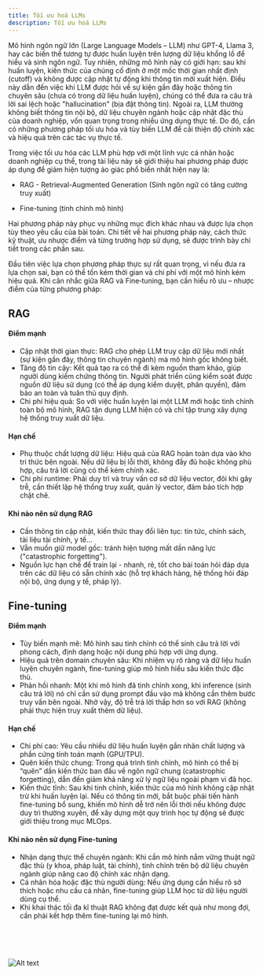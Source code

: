 ```yaml
---
title: Tối ưu hoá LLMs
description: Tối ưu hoá LLMs
---
```


Mô hình ngôn ngữ lớn (Large Language Models – LLM) như GPT-4, Llama 3, hay các biến thể tương tự được huấn luyện trên lượng dữ liệu khổng lồ để hiểu và sinh ngôn ngữ. Tuy nhiên, những mô hình này có giới hạn: sau khi huấn luyện, kiến thức của chúng cố định ở một mốc thời gian nhất định (cutoff) và không được cập nhật tự động khi thông tin mới xuất hiện. Điều này dẫn đến việc khi LLM được hỏi về sự kiện gần đây hoặc thông tin chuyên sâu (chưa có trong dữ liệu huấn luyện), chúng có thể đưa ra câu trả lời sai lệch hoặc "hallucination" (bịa đặt thông tin). Ngoài ra, LLM thường không biết thông tin nội bộ, dữ liệu chuyên ngành hoặc cập nhật đặc thù của doanh nghiệp, vốn quan trọng trong nhiều ứng dụng thực tế. Do đó, cần có những phương pháp tối ưu hóa và tùy biến LLM để cải thiện độ chính xác và hiệu quả trên các tác vụ thực tế.

Trong việc tối ưu hóa các LLM phù hợp với một lĩnh vực cá nhân hoặc doanh nghiệp cụ thể, trong tài liệu này sẽ giới thiệu hai phương pháp được áp dụng để giảm hiện tượng ảo giác phổ biến nhất hiện nay là:

* RAG - Retrieval-Augmented Generation (Sinh ngôn ngữ có tăng cường truy xuất)

* Fine-tuning (tinh chỉnh mô hình)

Hai phương pháp này phục vụ những mục đích khác nhau và được lựa chọn tùy theo yêu cầu của bài toán. Chi tiết về hai phương pháp này, cách thức kỹ thuật, ưu nhược điểm và từng trường hợp sử dụng, sẽ được trình bày chi tiết trong các phần sau.

Đầu tiên việc lựa chọn phương pháp thực sự rất quan trọng, vì nếu đưa ra lựa chọn sai, bạn có thể tốn kém thời gian và chi phí với một mô hình kém hiệu quả. Khi cân nhắc giữa RAG và Fine‑tuning, bạn cần hiểu rõ ưu – nhược điểm của từng phương pháp:

## RAG

#### Điểm mạnh
- Cập nhật thời gian thực: RAG cho phép LLM truy cập dữ liệu mới nhất (sự kiện gần đây, thông tin chuyên ngành) mà mô hình gốc không biết.
- Tăng độ tin cậy: Kết quả tạo ra có thể đi kèm nguồn tham khảo, giúp người dùng kiểm chứng thông tin. Người phát triển cũng kiểm soát được nguồn dữ liệu sử dụng (có thể áp dụng kiểm duyệt, phân quyền), đảm bảo an toàn và tuân thủ quy định.
- Chi phí hiệu quả: So với việc huấn luyện lại một LLM mới hoặc tinh chỉnh toàn bộ mô hình, RAG tận dụng LLM hiện có và chỉ tập trung xây dựng hệ thống truy xuất dữ liệu.

#### Hạn chế
- Phụ thuộc chất lượng dữ liệu: Hiệu quả của RAG hoàn toàn dựa vào kho tri thức bên ngoài. Nếu dữ liệu bị lỗi thời, không đầy đủ hoặc không phù hợp, câu trả lời cũng có thể kém chính xác.
- Chi phí runtime: Phải duy trì và truy vấn cơ sở dữ liệu vector, đôi khi gây trễ, cần thiết lập hệ thống truy xuất, quản lý vector, đảm bảo tích hợp chặt chẽ.

#### Khi nào nên sử dụng RAG
- Cần thông tin cập nhật, kiến thức thay đổi liên tục: tin tức, chính sách, tài liệu tài chính, y tế…
- Vẫn muốn giữ model gốc: tránh hiện tượng mất dần năng lực ("catastrophic forgetting").
- Nguồn lực hạn chế để train lại - nhanh, rẻ, tốt cho bài toán hỏi đáp dựa trên các dữ liệu có sẵn chính xác (hỗ trợ khách hàng, hệ thống hỏi đáp nội bộ, ứng dụng y tế, pháp lý).

## Fine-tuning

#### Điểm mạnh
- Tùy biến mạnh mẽ: Mô hình sau tinh chỉnh có thể sinh câu trả lời với phong cách, định dạng hoặc nội dung phù hợp với ứng dụng.
- Hiệu quả trên domain chuyên sâu: Khi nhiệm vụ rõ ràng và dữ liệu huấn luyện chuyên ngành, fine-tuning giúp mô hình hiểu sâu kiến thức đặc thù.
- Phản hồi nhanh: Một khi mô hình đã tinh chỉnh xong, khi inference (sinh câu trả lời) nó chỉ cần sử dụng prompt đầu vào mà không cần thêm bước truy vấn bên ngoài. Nhờ vậy, độ trễ trả lời thấp hơn so với RAG (không phải thực hiện truy xuất thêm dữ liệu).

#### Hạn chế
- Chi phí cao: Yêu cầu nhiều dữ liệu huấn luyện gắn nhãn chất lượng và phần cứng tính toán mạnh (GPU/TPU).
- Quên kiến thức chung: Trong quá trình tinh chỉnh, mô hình có thể bị “quên” dần kiến thức ban đầu về ngôn ngữ chung (catastrophic forgetting), dẫn đến giảm khả năng xử lý ngữ liệu ngoài phạm vi đã học.
- Kiến thức tĩnh: Sau khi tinh chỉnh, kiến thức của mô hình không cập nhật trừ khi huấn luyện lại. Nếu có thông tin mới, bắt buộc phải tiến hành fine-tuning bổ sung, khiến mô hình dễ trở nên lỗi thời nếu không được duy trì thường xuyên, để xây dựng một quy trình học tự động sẽ được giới thiệu trong mục MLOps.

#### Khi nào nên sử dụng Fine-tuning

- Nhận dạng thực thể chuyên ngành: Khi cần mô hình nắm vững thuật ngữ đặc thù (y khoa, pháp luật, tài chính), tinh chỉnh trên bộ dữ liệu chuyên ngành giúp nâng cao độ chính xác nhận dạng.
- Cá nhân hóa hoặc đặc thù người dùng: Nếu ứng dụng cần hiểu rõ sở thích hoặc nhu cầu cá nhân, fine-tuning giúp LLM học từ dữ liệu người dùng cụ thể.
- Khi khai thác tối đa kĩ thuật RAG không đạt được kết quả như mong đợi, cần phải kết hợp thêm fine-tuning lại mô hình.

<br>
<br>
<br>

![Alt text](https://media.springernature.com/lw685/springer-static/image/chp%3A10.1007%2F979-8-8688-0890-6_6/MediaObjects/633000_1_En_6_Fig10_HTML.jpg)
